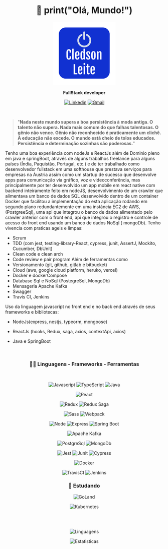 <div align="center">

# :wave: print("Olá, Mundo!")

![Cledson Leite](MeuLogo.png)
</div>

<div align="center">

**FullStack developer**
</div>
  
<div align="center">
  
[![Linkedin](https://img.shields.io/badge/-Linkedin-blue?style=flat-square&logo=Linkedin&logoColor=white)](https://www.linkedin.com/in/cledson-leite-223b661a0/) [![Gmail](https://img.shields.io/badge/-Gmail-c14438?style=flat-square&logo=Gmail&logoColor=white)](mailto:csbetsonline@gmail.com) 
</div>
  
<br>

>"**Nada neste mundo supera a boa persistência à moda antiga. O talento não supera. Nada mais comum do que falhas talentosas. O gênio não vence. Gênio não reconhecido é praticamente um clichê. A educação não excede. O mundo está cheio de tolos educados. Persistência e determinação sozinhas são poderosas.**"
>
Tenho uma boa experiência com nodeJs e ReactJs além de Dominio pleno em java e springBoot, através de alguns trabalhos freelance para alguns países (Índia, Paquistão, Portugal, etc.) e de ter trabalhado como desenvolvedor fullstack em uma softhouse que prestava serviços para empresas na Áustria assim como um startup de sucesso que desenvolve apps para comunicação via gráfico, voz e videoconferência, mas principalmente por ter desenvolvido um app mobile em react native com backend inteiramente feito em nodeJS, desenvolvimento de um crawler que alimentava um banco de dados SQL desenvolvido dentro de um container Docker que facilitou a implementação do esta aplicação rodando em segundo plano redundantemente em uma instância EC2 de AWS, (PostgreeSql), uma api que integrou o banco de dados alimentado pelo crawler anterior com o front end, api que integrou o registro e controle de acesso do front end usando um banco de dados NoSql ( mongoDb).
Tenho vivencia com praticas ageis e limpas:
- Scrum
- TDD (com jest, testing-library-React, cypress, junit, AssertJ, Mockito, Cucumber, DbUnit)
- Clean code e clean arch
- Code review e pair program
Além de ferramentas como
- Versionamento (git, github, gitlab e bitbucket)
- Cloud (aws, google cloud platform, heruko, vercel)
- Docker e dockerCompose
- Database Sql e NoSql (PostegreSql, MongoDb)
- Mensageria Apache Kafka
- Swagger
- Travis CI, Jenkins

Uso da linguagem javascript no front end e no back end através de seus frameworks e bibliotecas:
- NodeJs(express, nestjs, typeorm, mongoose)
- ReactJs (hooks, Redux, saga, axios, contextApi, axios)

- Java e SpringBoot

<br>
<div align="center">

### :hammer::wrench:  Linguagens - Frameworks - Ferramentas
</div>
<br>
<div align="center">
  
![Javascript](https://img.shields.io/badge/JavaScript-F7DF1E?style=for-the-badge&logo=javascript&logoColor=black) ![TypeScript](https://img.shields.io/badge/TypeScript-007ACC?style=for-the-badge&logo=typescript&logoColor=white) ![Java](https://img.shields.io/badge/Java-ED8B00?style=for-the-badge&logo=java&logoColor=white)

![React](https://img.shields.io/badge/-React-61DAFB?style=for-the-badge&logo=react&logoColor=000)

![Redux](https://img.shields.io/badge/-Redux-764ABC?style=for-the-badge&logo=Redux&logoColor=fff) ![Redux Saga](https://img.shields.io/badge/-Redux_Saga-999999?style=for-the-badge&logo=Redux-saga&logoColor=000)
  
  ![Sass](https://img.shields.io/badge/-Sass-CC6699?style=for-the-badge&logo=Sass&logoColor=fff) ![Webpack](https://img.shields.io/badge/-Webpack-8DD6F9?style=for-the-badge&logo=Webpack&logoColor=000)

![Node](https://img.shields.io/badge/-NodeJs-339933?style=for-the-badge&logo=node.js&logoColor=fff) ![Express](https://img.shields.io/badge/-Express-000?style=for-the-badge&logo=Express&logoColor=fff) ![Spring Boot](https://img.shields.io/badge/-SpringBoot-6DB33F?style=for-the-badge&logo=Spring&logoColor=fff)

  ![Apache Kafka](https://img.shields.io/badge/-kafka-231F20?style=for-the-badge&logo=Apachekafka&logoColor=fff)
  
  ![PostgreSql](https://img.shields.io/badge/-PostgreSql-336791?style=for-the-badge&logo=PostgreSql&logoColor=fff) ![MongoDb](https://img.shields.io/badge/-MongoDb-47A248?style=for-the-badge&logo=MongoDb&logoColor=fff) 

  
![Jest](https://img.shields.io/badge/-Jest-C21325?style=for-the-badge&logo=Jest&logoColor=fff) ![Junit](https://img.shields.io/badge/-Junit-25A162?style=for-the-badge&logo=junit5&logoColor=fff) ![Cypress](https://img.shields.io/badge/-Cypress-17202C?style=for-the-badge&logo=cypress&logoColor=ffffff)

![Docker](https://img.shields.io/badge/-Docker-2496ED?style=for-the-badge&logo=Docker&logoColor=fff)
  
![TravisCI](https://img.shields.io/badge/-TravisCI-3EAAAF?style=for-the-badge&logo=travisci&logoColor=fff) ![Jenkins](https://img.shields.io/badge/-Jenkins-D24939?style=for-the-badge&logo=jenkins&logoColor=fff)
</div>
<div align="center">

### :book: **Estudando**
 ![GoLand](https://img.shields.io/badge/-GoLand-000000?style=flat-square&logo=GoLand&logoColor=ffffff)
 
 ![Kubernetes](https://img.shields.io/badge/-Kubernetes-326CE5?style=flat-square&logo=Kubernetes&logoColor=ffffff)

</div>


</div>

<br><br>

<div align="center">
  
![Linguagens](https://github-readme-stats.vercel.app/api/top-langs/?username=cledson-leite&theme=dracula&count_lang=10&custom_title=Linguagens)

![Estatisticas](https://github-readme-stats.vercel.app/api?username=cledson-leite&show_icons=true&theme=dracula&custom_title=Estatisticas)
  
</div>

<!--[![Readme Card](https://github-readme-stats.vercel.app/api/pin/?username=cledson-leite&repo=cpf_brasil&theme=dracula)](https://github.com/cledson-leite/cpf_brasil) 
[![Readme Card](https://github-readme-stats.vercel.app/api/pin/?username=cledson-leite&repo=calculadora&theme=dracula)](https://github.com/cledson-leite/calculadora) [![Readme Card](https://github-readme-stats.vercel.app/api/pin/?username=cledson-leite&repo=crudUsuarios&theme=dracula)](https://github.com/cledson-leite/crudUsuarios) [![Readme Card](https://github-readme-stats.vercel.app/api/pin/?username=cledson-leite&repo=bookstoremanager&theme=dracula)](https://github.com/cledson-leite/bookstoremanager) -->
